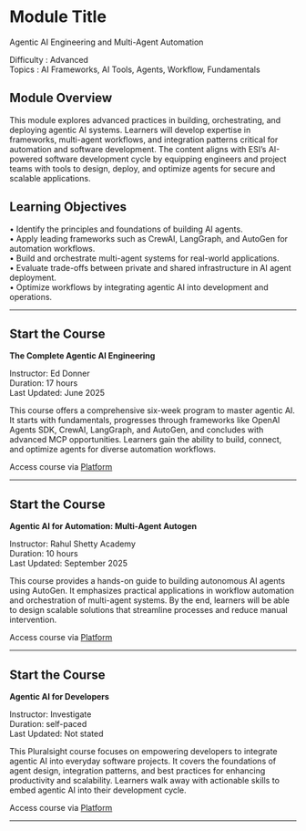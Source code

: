 # Module Title
Agentic AI Engineering and Multi-Agent Automation

Difficulty : Advanced  
Topics : AI Frameworks, AI Tools, Agents, Workflow, Fundamentals

## Module Overview
This module explores advanced practices in building, orchestrating, and deploying agentic AI systems. Learners will develop expertise in frameworks, multi-agent workflows, and integration patterns critical for automation and software development. The content aligns with ESI’s AI-powered software development cycle by equipping engineers and project teams with tools to design, deploy, and optimize agents for secure and scalable applications.

## Learning Objectives
• Identify the principles and foundations of building AI agents.  
• Apply leading frameworks such as CrewAI, LangGraph, and AutoGen for automation workflows.  
• Build and orchestrate multi-agent systems for real-world applications.  
• Evaluate trade-offs between private and shared infrastructure in AI agent deployment.  
• Optimize workflows by integrating agentic AI into development and operations.

---

## Start the Course  
**The Complete Agentic AI Engineering**  

Instructor: Ed Donner  
Duration: 17 hours  
Last Updated: June 2025  

This course offers a comprehensive six-week program to master agentic AI. It starts with fundamentals, progresses through frameworks like OpenAI Agents SDK, CrewAI, LangGraph, and AutoGen, and concludes with advanced MCP opportunities. Learners gain the ability to build, connect, and optimize agents for diverse automation workflows.  

Access course via [Platform](https://essentialsoft.udemy.com/course/the-complete-agentic-ai-engineering-course/learn/lecture/49771331?kw=complete+agentic&src=sac#overview)

---

## Start the Course  
**Agentic AI for Automation: Multi-Agent Autogen**  

Instructor: Rahul Shetty Academy  
Duration: 10 hours  
Last Updated: September 2025  

This course provides a hands-on guide to building autonomous AI agents using AutoGen. It emphasizes practical applications in workflow automation and orchestration of multi-agent systems. By the end, learners will be able to design scalable solutions that streamline processes and reduce manual intervention.  

Access course via [Platform](https://essentialsoft.udemy.com/course/agentic-ai-for-automation-multi-agent-autogen/)

---

## Start the Course  
**Agentic AI for Developers**  

Instructor: Investigate  
Duration: self-paced  
Last Updated: Not stated  

This Pluralsight course focuses on empowering developers to integrate agentic AI into everyday software projects. It covers the foundations of agent design, integration patterns, and best practices for enhancing productivity and scalability. Learners walk away with actionable skills to embed agentic AI into their development cycle.  

Access course via [Platform](https://app.pluralsight.com/library/courses/agentic-ai-developers)

---
